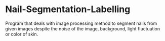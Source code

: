 # Nail-Segmentation-Labelling
Program that deals with image processing method to segment nails from given images despite the noise of the image, background, light fluctuation or color of skin.
